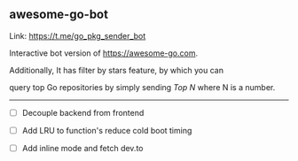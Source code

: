 ## awesome-go-bot

Link: https://t.me/go_pkg_sender_bot

Interactive bot version of https://awesome-go.com.

Additionally, It has filter by stars feature, by which you can 

query top Go repositories by simply sending *Top N* where N is a number. 

---

- [ ] Decouple backend from frontend 
- [ ] Add LRU to function's reduce cold boot timing 
- [ ] Add inline mode and fetch dev.to

